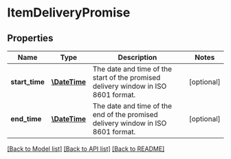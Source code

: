 # ItemDeliveryPromise

## Properties
Name | Type | Description | Notes
------------ | ------------- | ------------- | -------------
**start_time** | [**\DateTime**](\DateTime.md) | The date and time of the start of the promised delivery window in ISO 8601 format. | [optional] 
**end_time** | [**\DateTime**](\DateTime.md) | The date and time of the end of the promised delivery window in ISO 8601 format. | [optional] 

[[Back to Model list]](../README.md#documentation-for-models) [[Back to API list]](../README.md#documentation-for-api-endpoints) [[Back to README]](../README.md)


